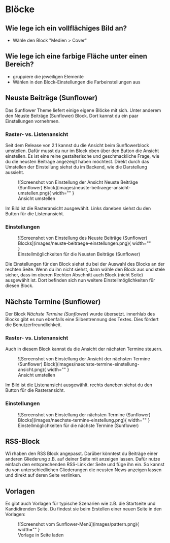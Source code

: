 # Blöcke

## Wie lege ich ein vollflächiges Bild an?
- Wähle den Block "Medien > Cover"

## Wie lege ich eine farbige Fläche unter einen Bereich?
- gruppiere die jeweiligen Elemente
- Wählen in den Block-Einstellungen die Farbeinstellungen aus

## Neuste Beiträge (Sunflower)
Das Sunflower Theme liefert einige eigene Blöcke mit sich. Unter anderem den Neuste Beiträge (Sunflower) Block. Dort kannst du ein paar Einstellungen vornehmen.

### Raster- vs. Listenansicht
Seit dem Release von 2.1 kannst du die Ansicht beim Sunflowerblock umstellen. Dafür musst du nur im Block oben über den Button die Ansicht einstellen. Es ist eine reine gestalterische und geschmackliche Frage, wie du die neusten Beiträge angezeigt haben möchtest. Direkt durch das Umstellen der Einstellung siehst du im Backend, wie die Darstellung aussieht.

<figure markdown="span">
  ![Screenshot von Einstellung der Ansicht Neuste Beiträge (Sunflower) Block](images/neuste-beitraege-ansicht-umstellen.png){ width="" }
  <figcaption>Ansicht umstellen</figcaption>
</figure>

Im Bild ist die Rasteransicht ausgewählt. Links daneben siehst du den Button für die Listenansicht.

### Einstellungen
<figure markdown="span">
  ![Screenshot von Einstellung des Neuste Beiträge (Sunflower) Blocks](images/neuste-beitraege-einstellungen.png){ width="" }
  <figcaption>Einstellmöglichkeiten für die Neusten Beiträge (Sunflower)</figcaption>
</figure>

Die Einstellungen für den Block siehst du bei der Auswahl des Blocks an der rechten Seite. Wenn du ihn nicht siehst, dann wähle den Block aus und stele sicher, dass im oberen Rechten Abschnitt auch Block (nicht Seite) ausgewählt ist. Dort befinden sich nun weitere Einstellmöglichkeiten für diesen Block.

## Nächste Termine (Sunflower)
Der Block *Nächste Termine (Sunflower)* wurde übersetzt. innerhlab des Blocks gibt es nun ebenfalls eine Silbentrennung des Textes. Dies fördert die Benutzerfreundlichkeit.

### Raster- vs. Listenansicht
Auch in diesem Block kannst du die Ansicht der nächsten Termine steuern.

<figure markdown="span">
  ![Screenshot von Einstellung der Ansicht der nächsten Termine (Sunflower) Block](images/naechste-termine-einstellung-ansicht.png){ width="" }
  <figcaption>Ansicht umstellen</figcaption>
</figure>

Im Bild ist die Listenansicht ausgewählt. rechts daneben siehst du den Button für die Rasteransicht.

### Einstellungen
<figure markdown="span">
  ![Screenshot von Einstellung der nächsten Termine (Sunflower) Blocks](images/naechste-termine-einstellung.png){ width="" }
  <figcaption>Einstellmöglichkeiten für die nächste Termine (Sunflower)</figcaption>
</figure>

## RSS-Block
Wi rhaben den RSS Block angepasst. Darüber könntest du Beiträge einer anderen Gliederung z.B. auf deiner Seite mit anzeigen lassen. Dafür nutze einfach den entsprechenden RSS-Link der Seite und füge ihn ein. So kannst du von unterschiedlichen Gliederungen die neusten News anzeigen lassen und direkt auf deren Seite verlinken.

## Vorlagen
Es gibt auch Vorlagen für typische Szenarien wie z.B. die Startseite und Kandidirenden Seite. Du findest sie beim Erstellen einer neuen Seite in den Vorlagen:
<figure markdown="span">
  ![Screenshot vom Sunflower-Menü](images/pattern.png){ width="" }
  <figcaption>Vorlage in Seite laden</figcaption>
</figure>
